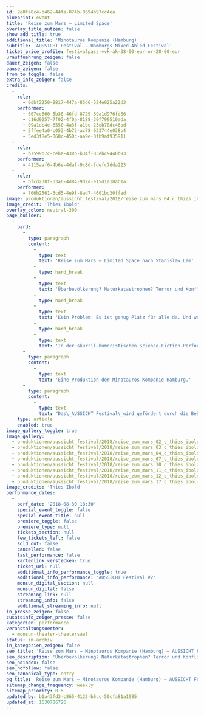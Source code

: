 ```yaml
---
id: 2e8fa8c4-b462-44fa-874b-8694b97cc4ea
blueprint: event
title: 'Reise zum Mars – Limited Space'
overlay_title_nutzen: false
show_add_title: true
additional_title: 'Minotauros Kompanie (Hamburg)'
subtitle: 'AUSSICHT Festival – Hamburgs Mixed-Abled Festival'
ticket_price_profile: festivalpass-vvk-ak-38-00-eur-or-28-00-eur
urauffuehrung_zeigen: false
dauer_zeigen: false
pause_zeigen: false
from_to_toggle: false
extra_info_zeigen: false
credits:
  -
    role:
      - 0dbf2250-8817-447a-85d6-524e025a22d3
    performer:
      - 607cc660-5b38-46fd-8729-89a1d976fd86
      - c16d9257-7f02-4f0a-8188-30f799510ada
      - 09a1dc4e-6550-4a3f-a1be-23eb78dc46bd
      - 5ffee4a0-c053-4b72-ac78-623744e038b4
      - 5ed3f8e5-060c-450c-aa9e-0fb9af935911
  -
    role:
      - b7599b7c-ceba-438b-b34f-83ebc9440b93
    performer:
      - 4115aaf6-4b6e-4daf-9c8d-fdefc7dda223
  -
    role:
      - bfcd238f-33a6-4d84-9d2d-e15d1a18ab1a
    performer:
      - 706b2561-3cd5-4e9f-8ad7-4601bd30ffad
image: produktionen/aussicht_festival/2018/reise_zum_mars_04_c_thies_ibold.jpg
image_credit: 'Thies Ibold'
overlay_color: neutral-300
page_builder:
  -
    bard:
      -
        type: paragraph
        content:
          -
            type: text
            text: 'Reise zum Mars – Limited Space nach Stanislaw Lem'
          -
            type: hard_break
          -
            type: text
            text: 'Überbevölkerung? Naturkatastrophen? Terror und Konflikte? Verseuchte Umwelt? Knappheit der Ressourcen? 50% der Menschheit am Rand eines Nervenzusammenbruchs?'
          -
            type: hard_break
          -
            type: text
            text: 'Kein Problem: Es ist genug Platz für alle da. Und woanders ist es sowieso immer besser. Wir haben ja noch das Universum. Ein bisschen zu kalt, ein bisschen zu heiß und nur wenige Lichtminuten entfernt, der Mars.'
          -
            type: hard_break
          -
            type: text
            text: 'In der skurril-humoristischen Science-Fiction-Performance schlingert das Raumschiff, mit Fanfaren ins All geschossen, zwischen Wurmlöchern und Zeitschleifen in vergangene, gegenwärtige und zukünftige Augenblicke hinein und hinaus …'
      -
        type: paragraph
        content:
          -
            type: text
            text: 'Eine Produktion der Minotauros-Kompanie Hamburg.'
      -
        type: paragraph
        content:
          -
            type: text
            text: "Das\_AUSSICHT Festival\_wird gefördert durch die Behörde für Kultur und Medien Hamburg, der ZEIT-Stiftung und der Claussen-Simon-Stiftung."
    type: article
    enabled: true
image_gallery_toggle: true
image_gallery:
  - produktionen/aussicht_festival/2018/reise_zum_mars_02_c_thies_ibold.jpg
  - produktionen/aussicht_festival/2018/reise_zum_mars_03_c_thies_ibold.jpg
  - produktionen/aussicht_festival/2018/reise_zum_mars_04_c_thies_ibold.jpg
  - produktionen/aussicht_festival/2018/reise_zum_mars_07_c_thies_ibold.jpg
  - produktionen/aussicht_festival/2018/reise_zum_mars_10_c_thies_ibold.jpg
  - produktionen/aussicht_festival/2018/reise_zum_mars_11_c_thies_ibold.jpg
  - produktionen/aussicht_festival/2018/reise_zum_mars_12_c_thies_ibold.jpg
  - produktionen/aussicht_festival/2018/reise_zum_mars_17_c_thies_ibold.jpg
image_credits: 'Thies Ibold'
performance_dates:
  -
    perf_date: '2018-08-30 18:30'
    special_event_toggle: false
    special_event_title: null
    premiere_toggle: false
    premiere_type: null
    tickets_section: null
    few_tickets_left: false
    sold_out: false
    cancelled: false
    last_performance: false
    kartenlink_verstecken: true
    ticket_url: null
    additional_info_performance_toggle: true
    additional_info_performance: 'AUSSICHT Festival #2'
    monsun_digital_section: null
    monsun_digital: false
    streaming-link: null
    streaming_info: false
    additional_streaming_info: null
in_presse_zeigen: false
zusatsinfo_zeigen_presse: false
kategorien: performance
veranstaltungsoerter:
  - monsun-theater-theatersaal
status: im-archiv
in_kategorien_zeigen: false
seo_title: 'Reise zum Mars – Minotauros Kompanie (Hamburg) – AUSSICHT Festival #2'
seo_description: 'Überbevölkerung? Naturkatastrophen? Terror und Konflikte? Verseuchte Umwelt? Kein Problem: Es ist genug Platz für alle da. Und woanders ist es sowieso besser.'
seo_noindex: false
seo_nofollow: false
seo_canonical_type: entry
og_title: 'Reise zum Mars – Minotauros Kompanie (Hamburg) – AUSSICHT Festival #2'
sitemap_change_frequency: weekly
sitemap_priority: 0.5
updated_by: b1a43fd3-c865-4122-b6cc-50cfa81a1985
updated_at: 1630706726
---
```

